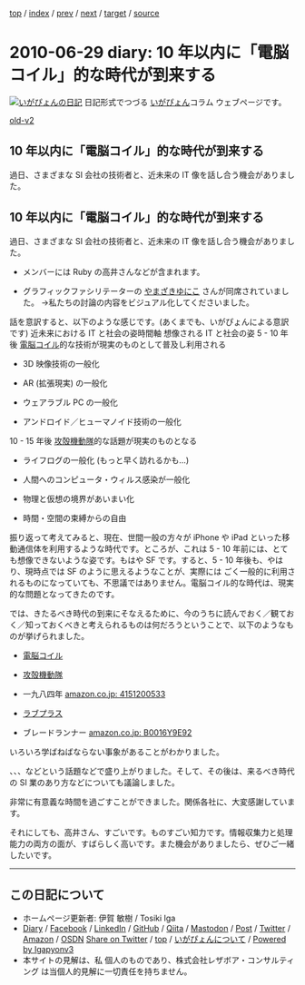 [top](../index.html) 
 / [index](index.html) 
 / [prev](ig100623.html) 
 / [next](ig100630.html) 
 / [target](https://www.igapyon.jp/igapyon/diary/2010/ig100629.html) 
 / [source](https://github.com/igapyon/diary/blob/master/2010/ig100629.src.md) 

2010-06-29 diary: 10 年以内に「電脳コイル」的な時代が到来する
=====================================================================================================
[![いがぴょんの日記](https://www.igapyon.jp/igapyon/diary/images/iga202308_256.jpg "いがぴょん")](https://www.igapyon.jp/igapyon/diary/memo/memoigapyon.html) 日記形式でつづる [いがぴょん](https://www.igapyon.jp/igapyon/diary/memo/memoigapyon.html)コラム ウェブページです。

[old-v2](ig100629-orig.html)

## 10 年以内に「電脳コイル」的な時代が到来する

過日、さまざまな SI 会社の技術者と、近未来の IT 像を話し合う機会がありました。


## 10 年以内に「電脳コイル」的な時代が到来する

過日、さまざまな SI 会社の技術者と、近未来の IT 像を話し合う機会がありました。

* メンバーには Ruby の高井さんなどが含まれます。
  
* グラフィックファシリテーターの [やまざきゆにこ](http://www.graphic-facilitation.jp/cp-bin/blog/) さんが同席されていました。
  →私たちの討論の内容をビジュアル化してくださいました。

話を意訳すると、以下のような感じです。(あくまでも、いがぴょんによる意訳です)
近未来における IT と社会の姿時間軸
想像される IT と社会の姿
5 - 10 年後
[電脳コイル](http://www.tokuma.co.jp/coil/)的な技術が現実のものとして普及し利用される
      
* 3D 映像技術の一般化
        
* AR (拡張現実) の一般化
        
* ウェアラブル PC の一般化
        
* アンドロイド／ヒューマノイド技術の一般化
      

      
10 - 15 年後
[攻殻機動隊](http://www.kokaku-s.com/)的な話題が現実のものとなる
      
* ライフログの一般化 (もっと早く訪れるかも…)
        
* 人間へのコンピュータ・ウィルス感染が一般化
        
* 物理と仮想の境界があいまい化
        
* 時間・空間の束縛からの自由
      

      

振り返って考えてみると、現在、世間一般の方々が iPhone や iPad といった移動通信体を利用するような時代です。ところが、これは 5 - 10 年前には、とても想像できないような姿です。もはや SF です。すると、5 - 10 年後も、やはり、現時点では SF のように思えるようなことが、実際には ごく一般的に利用されるものになっていても、不思議ではありません。電脳コイル的な時代は、現実的な問題となってきたのです。

では、きたるべき時代の到来にそなえるために、今のうちに読んでおく／観ておく／知っておくべきと考えられるものは何だろうということで、以下のようなものが挙げられました。

* [電脳コイル](http://www.tokuma.co.jp/coil/)
  
* [攻殻機動隊](http://www.kokaku-s.com/)
  
* 一九八四年
  [amazon.co.jp: 4151200533](http://www.amazon.co.jp/exec/obidos/ASIN/4151200533/igapyondiary-22)
  
* [ラブプラス](http://www.konami.jp/products/loveplus/)
  
* ブレードランナー
  [amazon.co.jp: B0016Y9E92](http://www.amazon.co.jp/exec/obidos/ASIN/B0016Y9E92/igapyondiary-22)

いろいろ学ばねばならない事象があることがわかりました。

、、、などという話題などで盛り上がりました。そして、その後は、来るべき時代の SI 業のあり方などについても議論しました。

非常に有意義な時間を過ごすことができました。関係各社に、大変感謝しています。

それにしても、高井さん、すごいです。ものすごい知力です。情報収集力と処理能力の両方の面が、すばらしく高いです。また機会がありましたら、ぜひご一緒したいです。


----------------------------------------------------------------------------------------------------

## この日記について

* ホームページ更新者: 伊賀 敏樹 / Tosiki Iga
* [Diary](https://www.igapyon.jp/igapyon/diary/) / [Facebook](https://www.facebook.com/igapyon) / [LinkedIn](https://www.linkedin.com/in/toshikiiga) / [GitHub](https://github.com/igapyon) / [Qiita](https://qiita.com/igapyon) / [Mastodon](https://social.vivaldi.net/@igapyon) / [Post](https://post.news/igapyon) / [Twitter](https://twitter.com/ToshikiIga) / [Amazon](https://www.amazon.co.jp/%E4%BC%8A%E8%B3%80-%E6%95%8F%E6%A8%B9/e/B004LTQWCQ) / [OSDN](https://ja.osdn.net/users/iga/)
[Share on Twitter](https://twitter.com/intent/tweet?hashtags=igapyon%2Cdiary%2C%E3%81%84%E3%81%8C%E3%81%B4%E3%82%87%E3%82%93&text=10+%E5%B9%B4%E4%BB%A5%E5%86%85%E3%81%AB%E3%80%8C%E9%9B%BB%E8%84%B3%E3%82%B3%E3%82%A4%E3%83%AB%E3%80%8D%E7%9A%84%E3%81%AA%E6%99%82%E4%BB%A3%E3%81%8C%E5%88%B0%E6%9D%A5%E3%81%99%E3%82%8B&url=https%3A%2F%2Fwww.igapyon.jp%2Figapyon%2Fdiary%2F2010%2Fig100629.html) / [top](../index.html) / [いがぴょんについて](https://www.igapyon.jp/igapyon/diary/memo/memoigapyon.html) / [Powered by Igapyonv3](https://github.com/igapyon/igapyonv3)
* 本サイトの見解は、私 個人のものであり、株式会社レザボア・コンサルティング は当個人的見解に一切責任を持ちません。 
